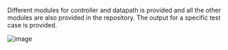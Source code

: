 Different modules for controller and datapath is provided and all the other modules are also provided in the repository. The output for a specific test case is provided. 





![image](https://github.com/user-attachments/assets/56554f10-b4bb-4223-8491-a60b73b64f24)
